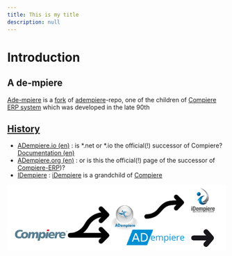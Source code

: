 ```yaml
---
title: This is my title
description: null
---
```


# Introduction

## A de-mpiere

[Ade-mpiere](https://github.com/klst-de/adempiere) is a [fork](https://en.wikipedia.org/wiki/Fork_%28software_development%29) of [adempiere](https://github.com/adempiere/adempiere)-repo, one of the children of [Compiere ERP system](https://en.wikipedia.org/wiki/Compiere) which was developed in the late 90th

## [History](https://en.wikipedia.org/wiki/IDempiere#History)

* [ADempiere.io \(en\)](https://www.adempiere.io/) : is \*.net or \*.io the official\(!\) successor of Compiere? [Documentation \(en\)](https://adempiere.gitbook.io/docs/)
* [ADempiere.org \(en\)](http://adempiere.org/site/) : or is this the official\(!\) page of the successor of [Compiere-ERP](https://www.aptean.com/de-DE/solutions/erp/products/aptean-compiere-erp))?
* [IDempiere](https://en.wikipedia.org/wiki/IDempiere) : [iDempiere](http://www.idempiere.org/) is a grandchild of [Compiere](http://www.compiere.com/svn/)

![](.gitbook/assets/adlogos.PNG)

